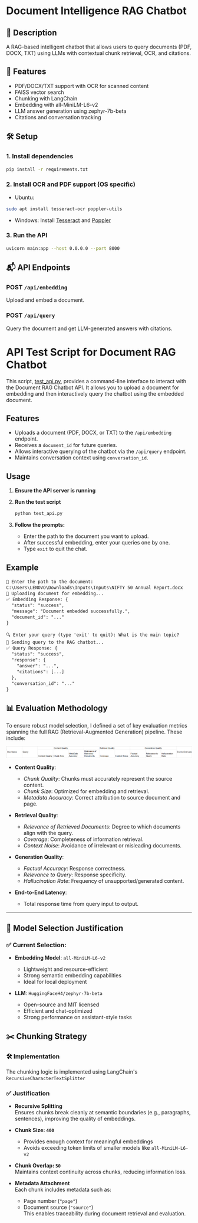 # Document Intelligence RAG Chatbot

## 🧠 Description
A RAG-based intelligent chatbot that allows users to query documents (PDF, DOCX, TXT) using LLMs with contextual chunk retrieval, OCR, and citations.

## 🚀 Features
- PDF/DOCX/TXT support with OCR for scanned content
- FAISS vector search
- Chunking with LangChain
- Embedding with all-MiniLM-L6-v2
- LLM answer generation using zephyr-7b-beta
- Citations and conversation tracking

## 🛠️ Setup

### 1. Install dependencies
```bash
pip install -r requirements.txt
```

### 2. Install OCR and PDF support (OS specific)
- Ubuntu:
```bash
sudo apt install tesseract-ocr poppler-utils
```
- Windows:
Install [Tesseract](https://github.com/tesseract-ocr/tesseract) and [Poppler](https://github.com/oschwartz10612/poppler-windows)

### 3. Run the API
```bash
uvicorn main:app --host 0.0.0.0 --port 8000
```

## 📬 API Endpoints

### POST `/api/embedding`
Upload and embed a document.

### POST `/api/query`
Query the document and get LLM-generated answers with citations.

# API Test Script for Document RAG Chatbot

This script, [test_api.py](test_api.py), provides a command-line interface to interact with the Document RAG Chatbot API. It allows you to upload a document for embedding and then interactively query the chatbot using the embedded document.

## Features

- Uploads a document (PDF, DOCX, or TXT) to the `/api/embedding` endpoint.
- Receives a `document_id` for future queries.
- Allows interactive querying of the chatbot via the `/api/query` endpoint.
- Maintains conversation context using `conversation_id`.

## Usage

1. **Ensure the API server is running** 

2. **Run the test script**

   ```sh
   python test_api.py
   ```

3. **Follow the prompts:**
   - Enter the path to the document you want to upload.
   - After successful embedding, enter your queries one by one.
   - Type `exit` to quit the chat.

## Example

```
📁 Enter the path to the document: C:\Users\LENOVO\Downloads\Inputs\Inputs\NIFTY 50 Annual Report.docx
📄 Uploading document for embedding...
✅ Embedding Response: {
  "status": "success",
  "message": "Document embedded successfully.",
  "document_id": "..."
}

🔍 Enter your query (type 'exit' to quit): What is the main topic?
💬 Sending query to the RAG chatbot...
✅ Query Response: {
  "status": "success",
  "response": {
    "answer": "...",
    "citations": [...]
  },
  "conversation_id": "..."
}
```

## 📊 Evaluation Methodology

To ensure robust model selection, I defined a set of key evaluation metrics spanning the full RAG (Retrieval-Augmented Generation) pipeline. These include:

![Metric for Evaluation](./Metric.png)

- **Content Quality**:  
  - *Chunk Quality*: Chunks must accurately represent the source content.  
  - *Chunk Size*: Optimized for embedding and retrieval.  
  - *Metadata Accuracy*: Correct attribution to source document and page.

- **Retrieval Quality**:  
  - *Relevance of Retrieved Documents*: Degree to which documents align with the query.  
  - *Coverage*: Completeness of information retrieval.  
  - *Context Noise*: Avoidance of irrelevant or misleading documents.

- **Generation Quality**:  
  - *Factual Accuracy*: Response correctness.  
  - *Relevance to Query*: Response specificity.  
  - *Hallucination Rate*: Frequency of unsupported/generated content.

- **End-to-End Latency**:  
  - Total response time from query input to output.

---

## 🤖 Model Selection Justification

### ✅ Current Selection:

- **Embedding Model**: `all-MiniLM-L6-v2`  
  - Lightweight and resource-efficient  
  - Strong semantic embedding capabilities  
  - Ideal for local deployment

- **LLM**: `HuggingFaceH4/zephyr-7b-beta`  
  - Open-source and MIT licensed  
  - Efficient and chat-optimized  
  - Strong performance on assistant-style tasks
    
## ✂️ Chunking Strategy

### 🛠 Implementation

The chunking logic is implemented using LangChain's `RecursiveCharacterTextSplitter`

### ✅ Justification

- **Recursive Splitting**  
  Ensures chunks break cleanly at semantic boundaries (e.g., paragraphs, sentences), improving the quality of embeddings.

- **Chunk Size: `400`**  
  - Provides enough context for meaningful embeddings  
  - Avoids exceeding token limits of smaller models like `all-MiniLM-L6-v2`

- **Chunk Overlap: `50`**  
  Maintains context continuity across chunks, reducing information loss.

- **Metadata Attachment**  
  Each chunk includes metadata such as:
  - Page number (`"page"`)
  - Document source (`"source"`)  
  This enables traceability during document retrieval and evaluation.
